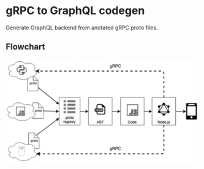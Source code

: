 # gRPC to GraphQL codegen

Generate GraphQL backend from anotated gRPC proto files.

## Flowchart

![](assets/flowchart.jpg)
